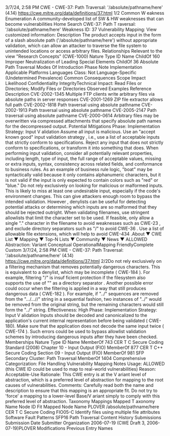 3/7/24, 2:58 PM CWE - CWE-37: Path Traversal: '/absolute/pathname/here' (4.14)
https://cwe.mitre.org/data/deﬁnitions/37.html 1/2
Common W eakness Enumeration
A community-developed list of SW & HW weaknesses that can become
vulnerabilities
Home Search
CWE-37: Path T raversal: '/absolute/pathname/here'
Weakness ID: 37
Vulnerability Mapping: 
View customized information:
 Description
The product accepts input in the form of a slash absolute path ('/absolute/pathname/here') without appropriate validation, which can
allow an attacker to traverse the file system to unintended locations or access arbitrary files.
 Relationships
 Relevant to the view "Research Concepts" (CWE-1000)
Nature Type ID Name
ChildOf 160 Improper Neutralization of Leading Special Elements
ChildOf 36 Absolute Path Traversal
 Modes Of Introduction
Phase Note
Implementation
 Applicable Platforms
Languages
Class: Not Language-Specific (Undetermined Prevalence)
 Common Consequences
Scope Impact Likelihood
Confidentiality
IntegrityTechnical Impact: Read Files or Directories; Modify Files or Directories
 Observed Examples
Reference Description
CVE-2002-1345 Multiple FTP clients write arbitrary files via absolute paths in server responses
CVE-2001-1269 ZIP file extractor allows full path
CVE-2002-1818 Path traversal using absolute pathname
CVE-2002-1913 Path traversal using absolute pathname
CVE-2005-2147 Path traversal using absolute pathname
CVE-2000-0614 Arbitrary files may be overwritten via compressed attachments that specify absolute path names for the
decompressed output.
 Potential Mitigations
Phase: Implementation
Strategy: Input V alidation
Assume all input is malicious. Use an "accept known good" input validation strategy , i.e., use a list of acceptable inputs that
strictly conform to specifications. Reject any input that does not strictly conform to specifications, or transform it into something
that does.
When performing input validation, consider all potentially relevant properties, including length, type of input, the full range of
acceptable values, missing or extra inputs, syntax, consistency across related fields, and conformance to business rules. As an
example of business rule logic, "boat" may be syntactically valid because it only contains alphanumeric characters, but it is not
valid if the input is only expected to contain colors such as "red" or "blue."
Do not rely exclusively on looking for malicious or malformed inputs. This is likely to miss at least one undesirable input,
especially if the code's environment changes. This can give attackers enough room to bypass the intended validation. However ,
denylists can be useful for detecting potential attacks or determining which inputs are so malformed that they should be rejected
outright.
When validating filenames, use stringent allowlists that limit the character set to be used. If feasible, only allow a single "."
character in the filename to avoid weaknesses such as CWE-23 , and exclude directory separators such as "/" to avoid CWE-36 .
Use a list of allowable file extensions, which will help to avoid CWE-434 .About ▼ CWE List ▼ Mapping ▼ Top-N Lists ▼ Community ▼ News ▼
ALLOWED
Abstraction: Variant
Conceptual OperationalMapping
FriendlyComplete Custom
3/7/24, 2:58 PM CWE - CWE-37: Path Traversal: '/absolute/pathname/here' (4.14)
https://cwe.mitre.org/data/deﬁnitions/37.html 2/2Do not rely exclusively on a filtering mechanism that removes potentially dangerous characters. This is equivalent to a denylist,
which may be incomplete ( CWE-184 ). For example, filtering "/" is insuf ficient protection if the filesystem also supports the use of
"\" as a directory separator . Another possible error could occur when the filtering is applied in a way that still produces dangerous
data ( CWE-182 ). For example, if "../" sequences are removed from the ".../...//" string in a sequential fashion, two instances of
"../" would be removed from the original string, but the remaining characters would still form the "../" string.
Effectiveness: High
Phase: Implementation
Strategy: Input V alidation
Inputs should be decoded and canonicalized to the application's current internal representation before being validated ( CWE-
180). Make sure that the application does not decode the same input twice ( CWE-174 ). Such errors could be used to bypass
allowlist validation schemes by introducing dangerous inputs after they have been checked.
 Memberships
Nature Type ID Name
MemberOf 743 CER T C Secure Coding Standard (2008) Chapter 10 - Input Output (FIO)
MemberOf 877 CER T C++ Secure Coding Section 09 - Input Output (FIO)
MemberOf 981 SFP Secondary Cluster: Path Traversal
MemberOf 1404 Comprehensive Categorization: File Handling
 Vulnerability Mapping Notes
Usage: ALLOWED (this CWE ID could be used to map to real-world vulnerabilities)
Reason: Acceptable-Use
Rationale:
This CWE entry is at the V ariant level of abstraction, which is a preferred level of abstraction for mapping to the root causes of
vulnerabilities.
Comments:
Carefully read both the name and description to ensure that this mapping is an appropriate fit. Do not try to 'force' a mapping to a
lower-level Base/V ariant simply to comply with this preferred level of abstraction.
 Taxonomy Mappings
Mapped T axonomy Name Node ID Fit Mapped Node Name
PLOVER /absolute/pathname/here
CER T C Secure Coding FIO05-C Identify files using multiple file attributes
Software Fault Patterns SFP16 Path Traversal
 Content History
 Submissions
Submission Date Submitter Organization
2006-07-19
(CWE Draft 3, 2006-07-19)PLOVER
 Modifications
 Previous Entry Names
